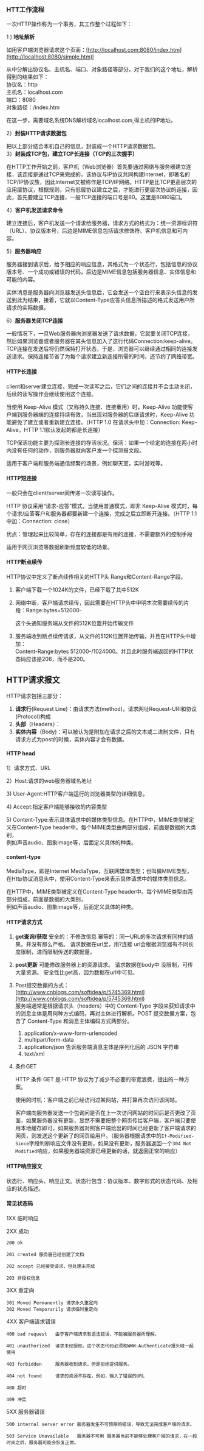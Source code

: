### HTT工作流程

一次HTTP操作称为一个事务，其工作整个过程如下：

1 \) **地址解析**

如用客户端浏览器请求这个页面：[http://localhost.com:8080/index.htm](http://localhost:8080/simple.htm)l

从中分解出协议名、主机名、端口、对象路径等部分，对于我们的这个地址，解析得到的结果如下：  
协议名：http  
主机名：localhost.com  
端口：8080  
对象路径：/index.htm

在这一步，需要域名系统DNS解析域名localhost.com,得主机的IP地址。

2）**封装HTTP请求数据包**

把以上部分结合本机自己的信息，封装成一个HTTP请求数据包。  
3）**封装成TCP包，建立TCP长连接（TCP的三次握手）**

在HTTP工作开始之前，客户机（Web浏览器）首先要通过网络与服务器建立连接，该连接是通过TCP来完成的，该协议与IP协议共同构建Internet，即著名的TCP/IP协议族，因此Internet又被称作是TCP/IP网络。HTTP是比TCP更高层次的应用层协议，根据规则，只有低层协议建立之后，才能进行更层次协议的连接，因此，首先要建立TCP连接，一般TCP连接的端口号是80。这里是8080端口。

4）**客户机发送请求命令**

建立连接后，客户机发送一个请求给服务器，请求方式的格式为：统一资源标识符（URL）、协议版本号，后边是MIME信息包括请求修饰符、客户机信息和可内容。

5）**服务器响应**

服务器接到请求后，给予相应的响应信息，其格式为一个状态行，包括信息的协议版本号、一个成功或错误的代码，后边是MIME信息包括服务器信息、实体信息和可能的内容。

实体消息是服务器向浏览器发送头信息后，它会发送一个空白行来表示头信息的发送到此为结束，接着，它就以Content-Type应答头信息所描述的格式发送用户所请求的实际数据。

6）**服务器关闭TCP连接**

一般情况下，一旦Web服务器向浏览器发送了请求数据，它就要关闭TCP连接，然后如果浏览器或者服务器在其头信息加入了这行代码Connection:keep-alive。TCP连接在发送后将仍然保持打开状态，于是，浏览器可以继续通过相同的连接发送请求。保持连接节省了为每个请求建立新连接所需的时间，还节约了网络带宽。

#### HTTP长连接

client和server建立连接，完成一次读写之后，它们之间的连接并不会主动关闭，后续的读写操作会继续使用这个连接。

当使用 Keep-Alive 模式（又称持久连接、连接重用）时，Keep-Alive 功能使客户端到服务器端的连接持续有效，当出现对服务器的后继请求时，Keep-Alive 功能避免了建立或者重新建立连接。（HTTP 1.0 在请求头中加：Connection: Keep-Alive，HTTP 1.1默认发起的都是长连接）

TCP保活功能主要为探测长连接的存活状况。保活：如果一个给定的连接在两小时内没有任何的动作，则服务器就向客户发一个探测报文段。

适用于客户端和服务端通信频繁的场景，例如聊天室，实时游戏等。

#### HTTP短连接

一般只会在client/server间传递一次读写操作。

HTTP 协议采用“请求-应答”模式，当使用普通模式，即非 Keep-Alive 模式时，每个请求/应答客户和服务器都要新建一个连接，完成之后立即断开连接。（HTTP 1.1 中加：Connection: close）

优点：管理起来比较简单，存在的连接都是有用的连接，不需要额外的控制手段

适用于网页浏览等数据刷新频度较低的场景。

#### HTTP断点续传

HTTP协议中定义了断点续传相关的HTTP头 Range和Content-Range字段。

1. 客户端下载一个1024K的文件，已经下载了其中512K 
2. 网络中断，客户端请求续传，因此需要在HTTP头中申明本次需要续传的片段：Range:bytes=512000-

   这个头通知服务端从文件的512K位置开始传输文件

3. 服务端收到断点续传请求，从文件的512K位置开始传输，并且在HTTP头中增加：  
   Content-Range:bytes 512000-/1024000。并且此时服务端返回的HTTP状态码应该是206，而不是200。

## HTTP请求报文

HTTP请求包括三部分：

1. **请求行**\(Request Line\)：由请求方法\(method\)，请求网址Request-URI和协议\(Protocol\)构成
2. **头部**（Headers）：
3. **实体内容**（Body\)：可以被认为是附加在请求之后的文本或二进制文件，只有请求方式为post的时候，实体内容才会有数据。

#### HTTP head

1）请求方式、URL

2）Host:请求的web服务器域名地址

3\) User-Agent:HTTP客户端运行的浏览器类型的详细信息。

4\) Accept:指定客户端能够接收的内容类型

5\) Content-Type:表示具体请求中的媒体类型信息。在HTTP中，MIME类型被定义在Content-Type     header中。每个MIME类型由两部分组成，前面是数据的大类别，  
例如声音audio、图象image等，后面定义具体的种类。

#### content-type

MediaType，即是Internet MediaType，互联网媒体类型；也叫做MIME类型，  
在Http协议消息头中，使用Content-Type来表示具体请求中的媒体类型信息。

在HTTP中，MIME类型被定义在Content-Type     header中。每个MIME类型由两部分组成，前面是数据的大类别，  
例如声音audio、图象image等，后面定义具体的种类。

#### HTTP请求方式

1. **get查询/获取**
   安全的：不修改信息
   幂等的：同一URL的多次请求有同样的结果。并没有那么严格。
   请求数据在url里，用?连接
   url会根据浏览器有不同长度限制，进而限制传送的数据量。
2. **post更新**
   可能修改服务器上的资源请求。
   请求数据在body中
   没限制，可传大量资源。
   安全性比get高，因为数据在url中可见。
3. Post提交数据的方式：  
   [http://www.cnblogs.com/softidea/p/5745369.html](http://www.cnblogs.com/softidea/p/5745369.html)  
   服务端通常是根据请求头（headers）中的 Content-Type 字段来获知请求中的消息主体是用何种方式编码，再对主体进行解析。POST 提交数据方案，包含了 Content-Type 和消息主体编码方式两部分。

   1. application/x-www-form-urlencoded
   2. multipart/form-data
   3. application/json
        告诉服务端消息主体是序列化后的 JSON 字符串
   4. text/xml

4. 条件GET

   HTTP 条件 GET 是 HTTP 协议为了减少不必要的带宽浪费，提出的一种方案。

   使用的时机：客户端之前已经访问过某网站，并打算再次访问该网站。

   客户端向服务器发送一个包询问是否在上一次访问网站的时间后是否更改了页面，如果服务器没有更新，显然不需要把整个网页传给客户端，客户端只要使用本地缓存即可，如果服务器对照客户端给出的时间已经更新了客户端请求的网页，则发送这个更新了的网页给用户。（服务器根据请求中的`If-Modified-Since`字段判断响应文件没有更新，如果没有更新，服务器返回一个`304 Not Modified`响应，如果服务器端资源已经更新的话，就返回正常的响应）

#### HTTP响应报文

状态行、响应头、响应正文。状态行包含：协议版本、数字形式的状态代码、及相应的状态描述。

#### 常见状态码

1XX 临时响应

2XX 成功

```
200 ok

201 created 服务器已经创建了文档

202 accept 已经接受请求，但处理未完成

203 非授权信息
```

3XX 重定向

```
301 Moved Permanently 请求永久重定向
302 Moved Temporarily 请求临时重定向
```

4XX 客户端请求错误

```
400 bad request   由于客户端请求有语法错误，不能被服务器所理解。

401 unauthorized  请求未经授权。这个状态代码必须和WWW-Authenticate报头域一起使用

403 forbidden     服务器收到请求，但是拒绝提供服务。

404 not found     请求的资源不存在，例如，输入了错误的URL

408 超时

409 冲突
```

5XX 服务器错误

```
500 internal server error 服务器发生不可预期的错误，导致无法完成客户端的请求。

503 Service Unavailable   服务器不可用 服务器当前不能够处理客户端的请求，在一段时间之后，服务器可能会恢复正常。
```



